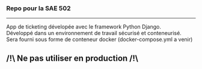 ### Repo pour la SAE 502
---

App de ticketing dévelopée avec le framework Python Django. <br>
Développé dans un environnement de travail sécurisé et conteneurisé.<br>
Sera fourni sous forme de conteneur docker (docker-compose.yml a venir)<br>

## /!\ Ne pas utiliser en production /!\ 